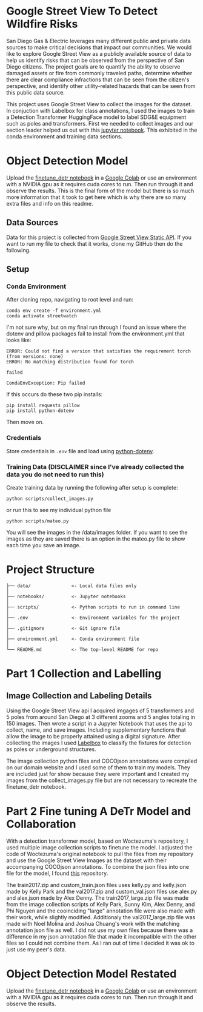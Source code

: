 # Google Street View To Detect Wildfire Risks
San Diego Gas & Electric leverages many different public and private data sources to make critical decisions that impact our communities. We would like to explore Google Street View as a publicly available source of data to help us identify risks that can be observed from the perspective of San Diego citizens. The project goals are to quantify the ability to observe damaged assets or fire from commonly traveled paths, determine whether there are clear compliance infractions that can be seen from the citizen's perspective, and identify other utility-related hazards that can be seen from this public data source.

This project uses Google Street View to collect the images for the dataset. In conjuction with Labelbox for class annotations, I used the images to train a Detection Transformer HuggingFace model to label SDG&E equipment such as poles and transformers. First we needed to collect images and our section leader helped us out with this [jupyter notebook](https://github.com/pdashk/streetwatch/tree/master). This exhibited in the conda environment and training data sections. 

# Object Detection Model
Upload the [finetune_detr notebook](https://github.com/mjignacio/dsc180a-streetview/blob/main/notebooks/finetune_detr.ipynb) in a [Google Colab](https://colab.research.google.com) or use an environment with a NVIDIA gpu as it requires cuda cores to run. Then run through it and observe the results. This is the final form of the model but there is so much more information that it took to get here which is why there are so many extra files and info on this readme.

## Data Sources
Data for this project is collected from [Google Street View Static API](https://developers.google.com/maps/documentation/streetview/overview). If you want to run my file to check that it works, clone my GitHub then do the following.

## Setup

### Conda Environment
After cloning repo, navigating to root level and run:
```
conda env create -f environment.yml
conda activate streetwatch
```
I'm not sure why, but on my final run through I found an issue where the dotenv and pillow packages fail to install from the environment.yml that looks like:
```
ERROR: Could not find a version that satisfies the requirement torch (from versions: none)
ERROR: No matching distribution found for torch

failed

CondaEnvException: Pip failed
```
If this occurs do these two pip installs:
```
pip install requests pillow
pip install python-dotenv  
```
Then move on.

### Credentials
Store credentials in `.env` file and load using [python-dotenv](https://pypi.org/project/python-dotenv/).

### Training Data (DISCLAIMER since I've already collected the data you do not need to run this)
Create training data by running the following after setup is complete:
```
python scripts/collect_images.py
```
or run this to see my individual python file
```
python scripts/mateo.py
```
You will see the images in the /data/images folder. If you want to see the images as they are saved there is an option in the mateo.py file to show each time you save an image.

# Project Structure

```
├── data/               <- Local data files only 
│
├── notebooks/          <- Jupyter notebooks
│
├── scripts/            <- Python scripts to run in command line
│
├── .env                <- Environment variables for the project
│
├── .gitignore          <- Git ignore file
│
├── environment.yml     <- Conda environment file
│
└── README.md           <- The top-level README for repo
```

# Part 1 Collection and Labelling

## Image Collection and Labeling Details
Using the Google Street View api I acquired imgages of 5 transformers and 5 poles from around San Diego at 3 different zooms and 5 angles totaling in 150 images. Then wrote a script in a Jupyter Notebook that uses the api to collect, name, and save images. Including supplementary functions that allow the image to be properly attained using a digital signature. After collecting the images I used [Labelbox](https://labelbox.com) to classify the fixtures for detection as poles or underground structures.

The image collection python files and COCOjson annotations were compiled on our domain website and I used some of them to train my models. They are included just for show because they were important and I created my images from the collect_images.py file but are not necessary to recreate the finetune_detr notebook. 

# Part 2 Fine tuning A DeTr Model and Collaboration
With a detection transformer model, based on Woctezuma's repository, I used multiple image collection scripts to finetune the model. I adjusted the code of Woctezuma's original notebook to pull the files from my repository and use the Google Street View Images as the dataset with their accompanying COCOjson annotations. To combine the json files into one file for the model, I found [this](https://github.com/mohamadmansourX/Merge_COCO_FILES) repository. 

The train2017.zip and custom_train.json files uses kelly.py and kelly.json made by Kelly Park and the val2017.zip and custom_val.json files use alex.py and alex.json made by Alex Denny. The train2017_large.zip file was made from the image collection scripts of Kelly Park, Sunny Kim, Alex Denny, and Phi Nguyen and the cooinciding "large" annotation file were also made with their work, while slightly modified. Additionaly the val2017_large.zip file was made with Noel Molina and Joshua Chuang's work with the matching annotation json file as well. I did not use my own files because there was a difference in my json annotation file that made it incompatible with the other files so I could not combine them. As I ran out of time I decided it was ok to just use my peer's data.

# Object Detection Model Restated
Upload the [finetune_detr notebook](https://github.com/mjignacio/dsc180a-streetview/blob/main/notebooks/finetune_detr.ipynb) in a [Google Colab](https://colab.research.google.com) or use an environment with a NVIDIA gpu as it requires cuda cores to run. Then run through it and observe the results.
## 
